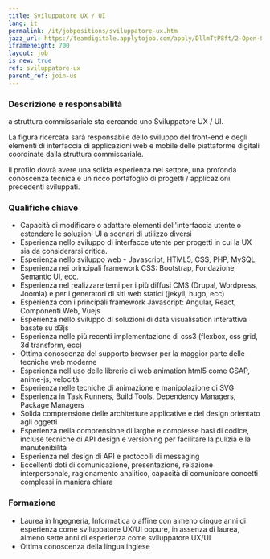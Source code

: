 ```yaml
---
title: Sviluppatore UX / UI
lang: it
permalink: /it/jobpositions/sviluppatore-ux.htm
jazz_url: https://teamdigitale.applytojob.com/apply/DllmTtP8ft/2-Open-Source-Project-Leader
iframeheight: 700
layout: job
is_new: true
ref: sviluppatore-ux
parent_ref: join-us
---
```


### Descrizione e responsabilità
a struttura commissariale sta cercando uno Sviluppatore UX / UI.

La figura ricercata sarà responsabile dello sviluppo del front-end e degli elementi di interfaccia di applicazioni web e mobile delle piattaforme digitali coordinate dalla struttura commissariale.

Il profilo dovrà avere una solida esperienza nel settore, una profonda conoscenza tecnica e un ricco portafoglio di progetti / applicazioni precedenti sviluppati.

### Qualifiche chiave
- Capacità di modificare o adattare elementi dell'interfaccia utente o estendere le soluzioni UI a scenari di utilizzo diversi
- Esperienza nello sviluppo di interfacce utente per progetti in cui la UX sia da considerarsi critica.
- Esperienza nello sviluppo web - Javascript, HTML5, CSS, PHP, MySQL
- Esperienza nei principali framework CSS: Bootstrap, Fondazione, Semantic UI, ecc.
- Esperienza nel realizzare temi per i più diffusi CMS (Drupal, Wordpress, Joomla) e per i generatori di siti web statici (jekyll, hugo, ecc)
- Esperienza con i principali framework Javascript: Angular, React, Componenti Web, Vuejs
- Esperienza nello sviluppo di soluzioni di data visualisation interattiva basate su d3js
- Esperienza nelle più recenti implementazione di css3 (flexbox, css grid, 3d transform, ecc)
- Ottima conoscenza del supporto browser per la maggior parte delle tecniche web moderne
- Esperienza nell'uso delle librerie di web animation html5 come GSAP, anime-js, velocità
- Esperienza nelle tecniche di animazione e manipolazione di SVG
- Esperienza in Task Runners, Build Tools, Dependency Managers, Package Managers
- Solida comprensione delle architetture applicative e del design orientato agli oggetti
- Esperienza nella comprensione di larghe e complesse basi di codice, incluse tecniche di API design e versioning per facilitare la pulizia e la manutenibilità
- Esperienza nel design di API e protocolli di messaging
- Eccellenti doti di comunicazione, presentazione, relazione interpersonale, ragionamento analitico, capacità di comunicare concetti complessi in maniera chiara


### Formazione
- Laurea in Ingegneria, Informatica o affine con almeno cinque anni di esperienza come sviluppatore UX/UI oppure, in assenza di laurea, almeno sette anni di esperienza come sviluppatore UX/UI
- Ottima conoscenza della lingua inglese
